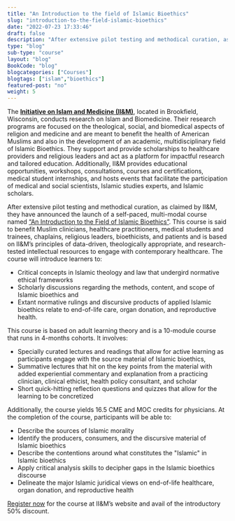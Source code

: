 ```yaml
---
title: "An Introduction to the field of Islamic Bioethics" 
slug: "introduction-to-the-field-islamic-bioethics"
date: "2022-07-23 17:33:46"
draft: false
description: "After extensive pilot testing and methodical curation, as claimed by II&M, they have announced the launch of a self-paced, multi-modal course named 'An Introduction to the Field of Islamic Bioethics'." 
type: "blog"
sub-type: "course" 
layout: "blog" 
BookCode: "blog"
blogcategories: ["Courses"]
blogtags: ["islam","bioethics"]
featured-post: "no"
weight: 5  
---
```

The [**Initiative on Islam and Medicine (II&M)**](https://www.medicineandislam.org/overview/), located in Brookfield, Wisconsin, conducts research on Islam and Biomedicine. Their research programs are focused on the theological, social, and biomedical aspects of religion and medicine and are meant to benefit the health of American Muslims and also in the development of an academic, multidisciplinary field of Islamic Bioethics. They support and provide scholarships to healthcare providers and religious leaders and act as a platform for impactful research and tailored education. Additionally, II&M provides educational opportunities, workshops, consultations, courses and certifications, medical student internships, and hosts events that facilitate the participation of medical and social scientists, Islamic studies experts, and Islamic scholars. 

After extensive pilot testing and methodical curation, as claimed by II&M, they have announced the launch of a self-paced, multi-modal course named [“An Introduction to the Field of Islamic Bioethics”](https://www.medicineandislam.org/bioethics-course/). This course is said to benefit Muslim clinicians, healthcare practitioners, medical students and trainees, chaplains, religious leaders, bioethicists, and patients and is based on II&M’s principles of data-driven, theologically appropriate, and research-tested intellectual resources to engage with contemporary healthcare. The course will introduce learners to:
*	Critical concepts in Islamic theology and law that undergird normative ethical frameworks
*	Scholarly discussions regarding the methods, content, and scope of Islamic bioethics and
*	Extant normative rulings and discursive products of applied Islamic bioethics relate to end-of-life care, organ donation, and reproductive health.

This course is based on adult learning theory and is a 10-module course that runs in 4-months cohorts. It involves:
*	Specially curated lectures and readings that allow for active learning as participants engage with the source material of Islamic bioethics,
*	Summative lectures that hit on the key points from the material with added experiential commentary and explanation from a practicing clinician, clinical ethicist, health policy consultant, and scholar 
*	Short quick-hitting reflection questions and quizzes that allow for the learning to be concretized 

Additionally, the course yields 16.5 CME and MOC credits for physicians. At the completion of the course, participants will be able to:
*	Describe the sources of Islamic morality
*	Identify the producers, consumers, and the discursive material of Islamic bioethics
*	Describe the contentions around what constitutes the "Islamic" in Islamic bioethics
*	Apply critical analysis skills to decipher gaps in the Islamic bioethics discourse
*	Delineate the major Islamic juridical views on end-of-life healthcare, organ donation, and reproductive health

[Register now](https://www.medicineandislam.org/bioethics-course/) for the course at II&M’s website and avail of the introductory 50% discount.

